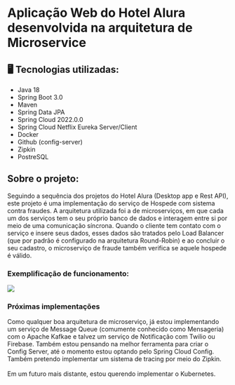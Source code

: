 # Aplicação Web do Hotel Alura desenvolvida na arquitetura de Microservice

## 🖥️ Tecnologias utilizadas:
* Java 18
* Spring Boot 3.0
* Maven
* Spring Data JPA
* Spring Cloud 2022.0.0
* Spring Cloud Netflix Eureka Server/Client
* Docker
* Github (config-server)
* Zipkin
* PostreSQL

## Sobre o projeto:
Seguindo a sequência dos projetos do Hotel Alura (Desktop app e Rest API), este projeto é uma implementação do serviço de Hospede com sistema contra fraudes.
A arquitetura utilizada foi a de microserviços, em que cada um dos serviços tem o seu próprio banco de dados e interagem entre si por meio de uma comunicação síncrona.
Quando o cliente tem contato com o serviço e insere seus dados, esses dados são tratados pelo Load Balancer (que por padrão é configurado na arquitetura Round-Robin) e ao concluir o seu cadastro, o microserviço de fraude também verifica se aquele hospede é válido.
<br>
### Exemplificação de funcionamento:
<img src="https://user-images.githubusercontent.com/86692306/210026729-79fd737d-7eac-4e65-a023-debe86068da0.png" />

<br>

### Próximas implementações

Como qualquer boa arquitetura de microserviço, já estou implementando um serviço de Message Queue (comumente conhecido como Mensageria) com o Apache Kafkae e talvez um serviço de Notificação com Twilio ou Firebase. Também estou pensando na melhor ferramenta para criar o Config Server, até o momento estou optando pelo Spring Cloud Config. Também pretendo implementar um sistema de tracing por meio do Zipkin.
<br>
<br>
Em um futuro mais distante, estou querendo implementar o Kubernetes.
